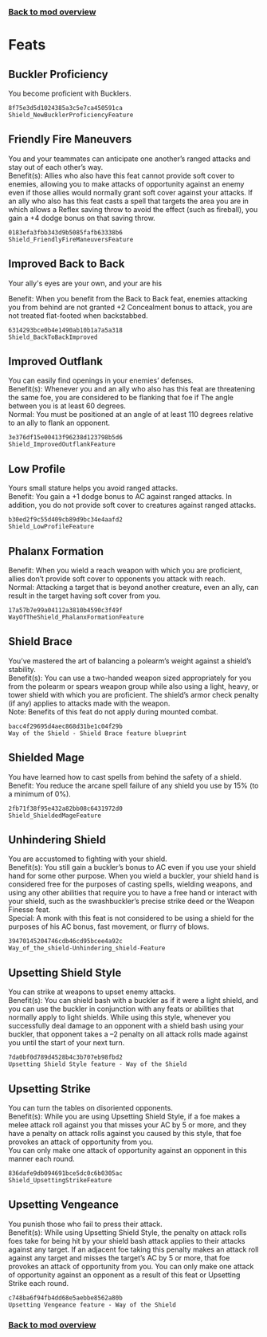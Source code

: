 ### [Back to mod overview](./README.md)

# Feats

## Buckler Proficiency

You become proficient with Bucklers.

`8f75e3d5d1024385a3c5e7ca450591ca`  
`Shield_NewBucklerProficiencyFeature`  

## Friendly Fire Maneuvers

You and your teammates can anticipate one another’s ranged attacks and stay out of each other’s way.  
Benefit(s): Allies who also have this feat cannot provide soft cover to enemies, allowing you to make attacks of opportunity against an enemy even if those allies would normally grant soft cover against your attacks. If an ally who also has this feat casts a spell that targets the area you are in which allows a Reflex saving throw to avoid the effect (such as fireball), you gain a +4 dodge bonus on that saving throw.

`0183efa3fbb343d9b5085fafb63338b6`  
`Shield_FriendlyFireManeuversFeature`  

## Improved Back to Back

Your ally's eyes are your own, and your are his  
Benefit: When you benefit from the Back to Back feat, enemies attacking you from behind are not granted +2 Concealment bonus to attack, you are not treated flat-footed when backstabbed.

`6314293bce0b4e1490ab10b1a7a5a318`  
`Shield_BackToBackImproved`  

## Improved Outflank

You can easily find openings in your enemies’ defenses.  
Benefit(s): Whenever you and an ally who also has this feat are threatening the same foe, you are considered to be flanking that foe if The angle between you is at least 60 degrees.  
Normal: You must be positioned at an angle of at least 110 degrees relative to an ally to flank an opponent.

`3e376df15e00413f96238d123798b5d6`  
`Shield_ImprovedOutflankFeature`  

## Low Profile

Yours small stature helps you avoid ranged attacks.   
Benefit: You gain a +1 dodge bonus to AC against ranged attacks. In addition, you do not provide soft cover to creatures against ranged attacks.

`b30ed2f9c55d409cb89d9bc34e4aafd2`  
`Shield_LowProfileFeature`  

## Phalanx Formation

Benefit: When you wield a reach weapon with which you are proficient, allies don’t provide soft cover to opponents you attack with reach.  
Normal: Attacking a target that is beyond another creature, even an ally, can result in the target having soft cover from you.

`17a57b7e99a04112a3810b4590c3f49f`  
`WayOfTheShield_PhalanxFormationFeature`  

## Shield Brace

You’ve mastered the art of balancing a polearm’s weight against a shield’s stability.  
Benefit(s): You can use a two-handed weapon sized appropriately for you from the polearm or spears weapon group while also using a light, heavy, or tower shield with which you are proficient. The shield’s armor check penalty (if any) applies to attacks made with the weapon.   
Note: Benefits of this feat do not apply during mounted combat.

`bacc4f29695d4aec868d31be1c04f29b`  
`Way of the Shield - Shield Brace feature blueprint`  

## Shielded Mage

You have learned how to cast spells from behind the safety of a shield.   
Benefit: You reduce the arcane spell failure of any shield you use by 15% (to a minimum of 0%).

`2fb71f38f95e432a82bb08c6431972d0`  
`Shield_ShieldedMageFeature`  

## Unhindering Shield

You are accustomed to fighting with your shield.  
Benefit(s): You still gain a buckler’s bonus to AC even if you use your shield hand for some other purpose. When you wield a buckler, your shield hand is considered free for the purposes of casting spells, wielding weapons, and using any other abilities that require you to have a free hand or interact with your shield, such as the swashbuckler’s precise strike deed or the Weapon Finesse feat.  
Special: A monk with this feat is not considered to be using a shield for the purposes of his AC bonus, fast movement, or flurry of blows.

`39470145204746cdb46cd95bcee4a92c`  
`Way_of_the_shield-Unhindering_shield-Feature`  

## Upsetting Shield Style

You can strike at weapons to upset enemy attacks.  
Benefit(s): You can shield bash with a buckler as if it were a light shield, and you can use the buckler in conjunction with any feats or abilities that normally apply to light shields. While using this style, whenever you successfully deal damage to an opponent with a shield bash using your buckler, that opponent takes a –2 penalty on all attack rolls made against you until the start of your next turn.

`7da0bf0d789d4528b4c3b707eb98fbd2`  
`Upsetting Shield Style feature - Way of the Shield`  

## Upsetting Strike

You can turn the tables on disoriented opponents.  
Benefit(s): While you are using Upsetting Shield Style, if a foe makes a melee attack roll against you that misses your AC by 5 or more, and they have a penalty on attack rolls against you caused by this style, that foe provokes an attack of opportunity from you.  
You can only make one attack of opportunity against an opponent in this manner each round.

`836dafe9db094691bce5dc0c6b0305ac`  
`Shield_UpsettingStrikeFeature`  

## Upsetting Vengeance

You punish those who fail to press their attack.  
Benefit(s): While using Upsetting Shield Style, the penalty on attack rolls foes take for being hit by your shield bash attack applies to their attacks against any target. If an adjacent foe taking this penalty makes an attack roll against any target and misses the target’s AC by 5 or more, that foe provokes an attack of opportunity from you. You can only make one attack of opportunity against an opponent as a result of this feat or Upsetting Strike each round.

`c748ba6f94fb4dd68e5aebbe8562a80b`  
`Upsetting Vengeance feature - Way of the Shield`  


### [Back to mod overview](./README.md)
